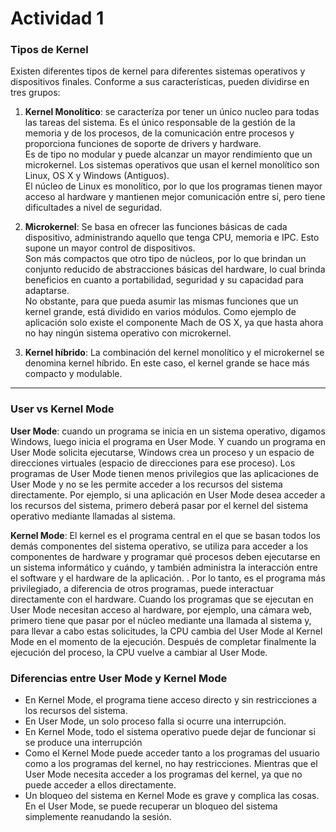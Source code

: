 # Actividad 1
### Tipos de Kernel
Existen diferentes tipos de kernel para diferentes sistemas operativos y dispositivos finales. Conforme a sus características, pueden dividirse en tres grupos:
1. **Kernel Monolítico**: se caracteríza por tener un único nucleo para todas las tareas del sistema. Es el único responsable de la gestión de la memoria y de los procesos, de la comunicación entre procesos y proporciona funciones de soporte de drivers y hardware.\
Es de tipo no modular y puede alcanzar un mayor rendimiento que un microkernel. Los sistemas operativos que usan el kernel monolítico son Linux, OS X y Windows (Antiguos). \
El núcleo de Linux es monolítico, por lo que los programas tienen mayor acceso al hardware y mantienen mejor comunicación entre sí, pero tiene dificultades a nivel de seguridad.

2. **Microkernel**: Se basa en ofrecer las funciones básicas de cada dispositivo, administrando aquello que tenga CPU, memoria e IPC. Esto supone un mayor control de dispositivos.\
Son más compactos que otro tipo de núcleos, por lo que brindan un conjunto reducido de abstracciones básicas del hardware, lo cual brinda beneficios en cuanto a portabilidad, seguridad y su capacidad para adaptarse.\
No obstante, para que pueda asumir las mismas funciones que un kernel grande, está dividido en varios módulos. Como ejemplo de aplicación solo existe el componente Mach de OS X, ya que hasta ahora no hay ningún sistema operativo con microkernel.

3. **Kernel híbrido**: La combinación del kernel monolítico y el microkernel se denomina kernel híbrido. En este caso, el kernel grande se hace más compacto y modulable.
---
### User vs Kernel Mode
**User Mode**: cuando un programa se inicia en un sistema operativo, digamos Windows, luego inicia el programa en User Mode. Y cuando un programa en User Mode solicita ejecutarse, Windows crea un proceso y un espacio de direcciones virtuales (espacio de direcciones para ese proceso). Los programas de User Mode tienen menos privilegios que las aplicaciones de User Mode y no se les permite acceder a los recursos del sistema directamente. Por ejemplo, si una aplicación en User Mode desea acceder a los recursos del sistema, primero deberá pasar por el kernel del sistema operativo mediante llamadas al sistema.

**Kernel Mode**: El kernel es el programa central en el que se basan todos los demás componentes del sistema operativo, se utiliza para acceder a los componentes de hardware y programar qué procesos deben ejecutarse en un sistema informático y cuándo, y también administra la interacción entre el software y el hardware de la aplicación. . Por lo tanto, es el programa más privilegiado, a diferencia de otros programas, puede interactuar directamente con el hardware. Cuando los programas que se ejecutan en User Mode necesitan acceso al hardware, por ejemplo, una cámara web, primero tiene que pasar por el núcleo mediante una llamada al sistema y, para llevar a cabo estas solicitudes, la CPU cambia del User Mode al Kernel Mode en el momento de la ejecución. Después de completar finalmente la ejecución del proceso, la CPU vuelve a cambiar al User Mode.

### Diferencias entre User Mode y Kernel Mode
 - En Kernel Mode, el programa tiene acceso directo y sin restricciones a los recursos del sistema.
 - En User Mode, un solo proceso falla si ocurre una interrupción.
 - En Kernel Mode, todo el sistema operativo puede dejar de funcionar si se produce una interrupción
 - Como el Kernel Mode puede acceder tanto a los programas del usuario como a los programas del kernel, no hay restricciones. Mientras que el User Mode necesita acceder a los programas del kernel, ya que no puede acceder a ellos directamente.
 - Un bloqueo del sistema en Kernel Mode es grave y complica las cosas. En el User Mode, se puede recuperar un bloqueo del sistema simplemente reanudando la sesión.